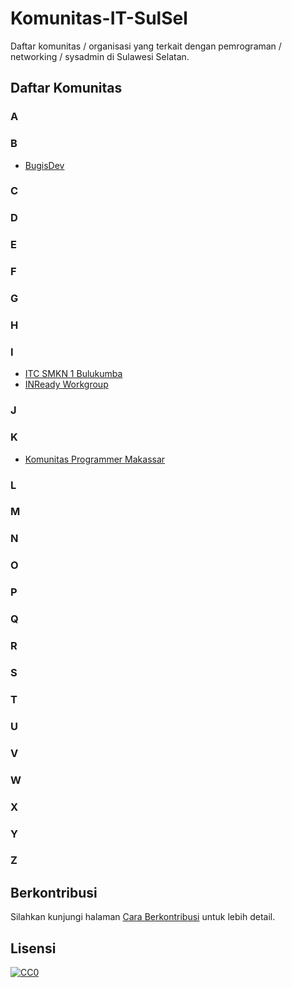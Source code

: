 # Komunitas-IT-SulSel

Daftar komunitas / organisasi yang terkait dengan pemrograman / networking / sysadmin di Sulawesi Selatan.

## Daftar Komunitas

### A
### B
  - [BugisDev](https://bugisdev.com)
### C
### D
### E
### F
### G
### H
### I
  - [ITC SMKN 1 Bulukumba](https://www.instagram.com/itc_smkn1/)
  - [INReady Workgroup](https://www.facebook.com/inreadyworkgroup/)
### J
### K
  - [Komunitas Programmer Makassar](https://www.facebook.com/groups/1710616582489607/)
### L
### M
### N
### O
### P
### Q
### R
### S
### T
### U
### V
### W
### X
### Y
### Z

## Berkontribusi
Silahkan kunjungi halaman [Cara Berkontribusi](CONTRIBUTING.md) untuk lebih detail.

## Lisensi

[![CC0](https://i.creativecommons.org/p/zero/1.0/88x31.png)](https://creativecommons.org/publicdomain/zero/1.0/)
